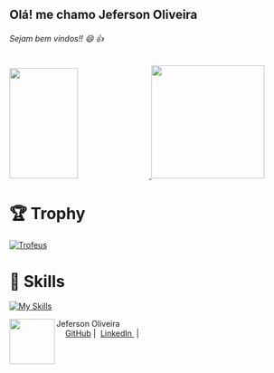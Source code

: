 ## Olá! me chamo Jeferson Oliveira
###### Sejam bem vindos!! 😄 :+1:

<div>
<a href="https://github.com/CyberJeferson">
<img width="49%" height="195px" src="https://awesome-github-stats.azurewebsites.net/user-stats/CyberJeferson?cardType=level&theme=calm&preferLogin=false&Background=FFFFFF00&Text=14B2EE&Title=55A48C&Border=DDDDDD00&Ring=55A48C" />
	
<img height="200" src="https://github-readme-stats.vercel.app/api/top-langs/?username=CyberJeferson&layout=compact&langs_count=700&theme=calm"  /> 
</a>
</div>


<div>
	
<h1>🏆 Trophy</h1>
<a href="#">	
<img  src="https://github-trophies.vercel.app/?username=cyberjeferson&theme=gruvbox&no-frame=true&margin-w=50&no-bg=true" alt="Trofeus"/>
</a>
</div>	
<div>
<h1>🔨 Skills</h1>

  [![My Skills](https://skillicons.dev/icons?i=dotnet,cs,js,ts,angular,html,css,bootstrap,git,docker,java,python,c,perl,regex,androidstudio,arduino,bash,debian,linux,mysql,npm,vscode,windows,raspberrypi,nestjs&perline=10)](https://skillicons.dev)


	


</div>
	
<p>
    <img 
      align=left 
      margin=10 
      width=80 
      src="https://avatars.githubusercontent.com/u/63682724?v=4"
    />
    <p>Jeferson Oliveira<br>
    &nbsp&nbsp&nbsp
    <a href="https://github.com/CyberJeferson">
    GitHub</a>&nbsp;|&nbsp;
    <a href="https://www.linkedin.com/in/jeferson-oliveira-8335051b6">LinkedIn
</a>
&nbsp;|&nbsp;</p>
</p>

